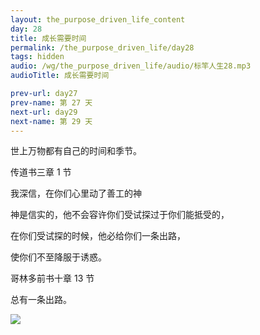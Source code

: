 ```yaml
---
layout: the_purpose_driven_life_content
day: 28
title: 成长需要时间
permalink: /the_purpose_driven_life/day28
tags: hidden
audio: /wg/the_purpose_driven_life/audio/标竿人生28.mp3
audioTitle: 成长需要时间

prev-url: day27
prev-name: 第 27 天
next-url: day29
next-name: 第 29 天
---
```


<div class="center script poem">
<p>世上万物都有自己的时间和季节。</p>
<p class="sp-verse">传道书三章 1 节</p>
</div>
<div class="center script poem">
<p>我深信，在你们心里动了善工的神</p>
<p>神是信实的，他不会容许你们受试探过于你们能抵受的，</p>
<p>在你们受试探的时候，他必给你们一条出路，</p>
<p>使你们不至降服于诱惑。</p>
<p class="sp-verse">哥林多前书十章 13 节</p>
</div>
<p class="first">总有一条出路。</p>

<div class="article-img-wrapper">
  <img src="https://typora-1259024198.cos.ap-beijing.myqcloud.com/wg/the_purpose_driven_life/image/day28_card.jpg">
</div>

